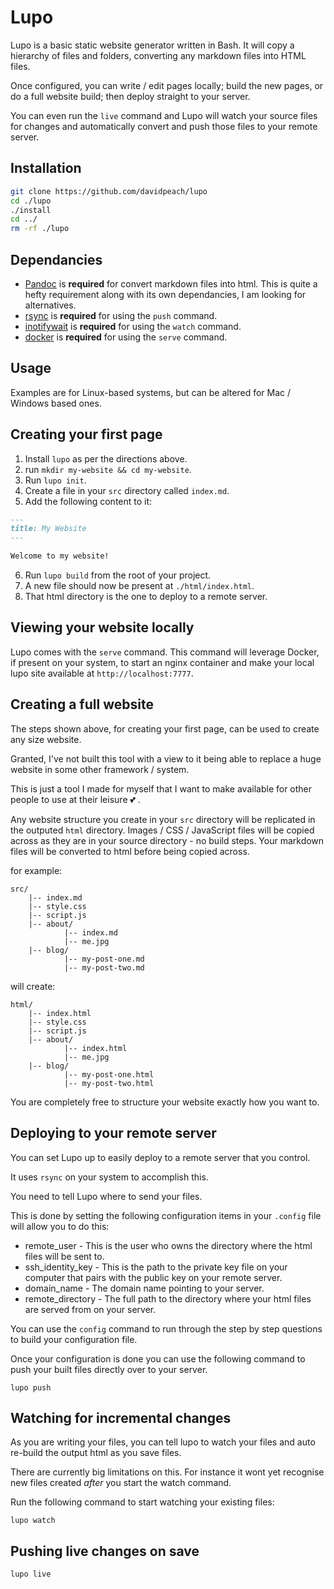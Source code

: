 # Lupo

Lupo is a basic static website generator written in Bash. It will
copy a hierarchy of files and folders, converting any markdown files
into HTML files.

Once configured, you can write / edit pages locally; build the new
pages, or do a full website build; then deploy straight to your server.

You can even run the `live` command and Lupo will watch your source files 
for changes and automatically convert and push those files to your 
remote server.

## Installation
```bash
git clone https://github.com/davidpeach/lupo
cd ./lupo
./install
cd ../
rm -rf ./lupo
```

## Dependancies
- [Pandoc](https://pandoc.org/installing.html) is **required** for convert markdown files into html. This is quite a hefty requirement along with its own dependancies, I am looking for alternatives.
- [rsync](https://rsync.samba.org/) is **required** for using the `push` command.
- [inotifywait](https://man.archlinux.org/man/inotifywait.1) is **required** for using the `watch` command.
- [docker](https://docs.docker.com/engine/install/) is **required** for using the `serve` command.

## Usage

Examples are for Linux-based systems, but can be altered for Mac / Windows based ones.

## Creating your first page
1. Install `lupo` as per the directions above.
2. run `mkdir my-website && cd my-website`.
3. Run `lupo init`.
4. Create a file in your `src` directory called `index.md`.
5. Add the following content to it:
```markdown
---
title: My Website
---

Welcome to my website!
```
6. Run `lupo build` from the root of your project.
7. A new file should now be present at `./html/index.html`.
8. That html directory is the one to deploy to a remote server.

## Viewing your website locally
Lupo comes with the `serve` command. This command will leverage Docker, if present on your system, to start an nginx container and make your local lupo site available at `http://localhost:7777`.

## Creating a full website
The steps shown above, for creating your first page, can be used to create any size website.

Granted, I've not built this tool with a view to it being able to replace a huge website in some other framework / system.

This is just a tool I made for myself that I want to make available for other people to use at their leisure 💕 .

Any website structure you create in your `src` directory will be replicated in the outputed `html` directory.
Images / CSS / JavaScript files will be copied across as they are in your source directory - no build steps.
Your markdown files will be converted to html before being copied across.

for example:

```
src/
    |-- index.md
    |-- style.css
    |-- script.js
    |-- about/ 
            |-- index.md
            |-- me.jpg
    |-- blog/
            |-- my-post-one.md
            |-- my-post-two.md
```
will create:
```
html/
    |-- index.html
    |-- style.css
    |-- script.js
    |-- about/ 
            |-- index.html
            |-- me.jpg
    |-- blog/
            |-- my-post-one.html
            |-- my-post-two.html
```

You are completely free to structure your website exactly how you want to.

## Deploying to your remote server

You can set Lupo up to easily deploy to a remote server that you control.

It uses `rsync` on your system to accomplish this.

You need to tell Lupo where to send your files.

This is done by setting the following configuration items in your `.config` file will allow you to do this:

- remote_user - This is the user who owns the directory where the html files will be sent to.
- ssh_identity_key - This is the path to the private key file on your computer that pairs with the public key on your remote server.
- domain_name - The domain name pointing to your server.
- remote_directory - The full path to the directory where your html files are served from on your server.

You can use the `config` command to run through the step by step questions to build your configuration file.

Once your configuration is done you can use the following command to push your built files directly over to your server.

```
lupo push
```

## Watching for incremental changes

As you are writing your files, you can tell lupo to watch your files and auto re-build the output html as you save files.

There are currently big limitations on this. For instance it wont yet recognise new files created _after_ you start the watch command.

Run the following command to start watching your existing files:

```
lupo watch
```

## Pushing live changes on save

```
lupo live
```
